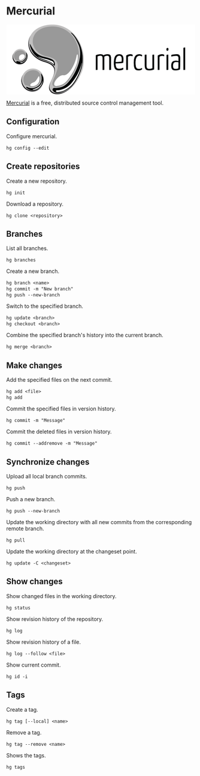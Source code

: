 # Mercurial

<p align="center"><img align="center" src="mercurial.png"></p>

[Mercurial](https://www.mercurial-scm.org/) is a free, distributed source control management tool.

## Configuration

Configure mercurial.
```
hg config --edit
```

## Create repositories

Create a new repository.
```
hg init
```

Download a repository.
```
hg clone <repository>
```

## Branches

List all branches.
```
hg branches
```

Create a new branch.
```
hg branch <name>
hg commit -m "New branch"
hg push --new-branch
```

Switch to the specified branch.
```
hg update <branch>
hg checkout <branch>
```

Combine the specified branch's history into the current branch.
```
hg merge <branch>
```

## Make changes

Add the specified files on the next commit.
```
hg add <file>
hg add
```

Commit the specified files in version history.
```
hg commit -m "Message"
```

Commit the deleted files in version history.
```
hg commit --addremove -m "Message"
```

## Synchronize changes

Upload all local branch commits.
```
hg push
```

Push a new branch.
```
hg push --new-branch
```

Update the working directory with all new commits from the corresponding remote branch.
```
hg pull
```

Update the working directory at the changeset point.
```
hg update -C <changeset>
```

## Show changes

Show changed files in the working directory.
```
hg status
```

Show revision history of the repository.
```
hg log
```

Show revision history of a file.
```
hg log --follow <file>
```

Show current commit.
```
hg id -i
```

## Tags

Create a tag.
```
hg tag [--local] <name>
```

Remove a tag.
```
hg tag --remove <name>
```

Shows the tags.
```
hg tags
```

